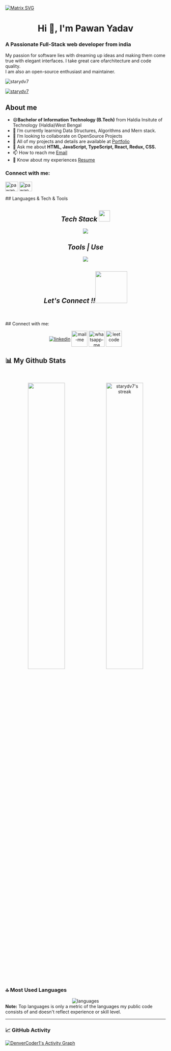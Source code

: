 [![Matrix SVG](https://raw.githubusercontent.com/rodrigograca31/rodrigograca31/master/matrix.svg)](https://www.youtube.com/watch?v=SDkAGkd4NLc) 
<h1 align="center">Hi 👋, I'm Pawan Yadav</h1>
<!-- <h3 align="center">A passionate Full Stack Web developer</h3> -->

<h3>A Passionate Full-Stack web developer from india</h3>
<p>My passion for software lies with dreaming up ideas and making them come true with elegant interfaces. I take great care ofarchitecture and code quality.<br>
I am also an open-source enthusiast and maintainer.</p>

 <p align="left"> <img src="https://komarev.com/ghpvc/?username=starydv7&label=Profile%20views&color=0e75b6&style=flat" alt="starydv7" /> </p>
<p align="left"> <a href="https://github.com/ryo-ma/github-profile-trophy"><img src="https://github-profile-trophy.vercel.app/?username=starydv7&column=8&theme=onedark&no-frame=true&no-bg=true" alt="starydv7" /></a> </p>



## About me
- 😄<b>Bachelor of Information Technology (B.Tech)</b> from Haldia Insitute of Technology (Haldia)West Bengal
- 🌱 I’m currently learning Data Structures, Algorithms and Mern stack.
- 👯 I’m looking to collaborate on OpenSource Projects
- 🤔 All of my projects and details are available at <a href='https://pawan-portfolio-sigma.vercel.app/'>Portfolio</a>
- 💬 Ask me about <b> HTML, JavaScript, TypeScript, React, Redux, CSS.</b>
- 📫 How to reach me  <a href='pawanstar72926ydv@gmail.com'>Email</a>
- 📄 Know about my experiences <a href='https://drive.google.com/file/d/1M1SuE_BcCM7f9prEOGCCeRfhoL6Aos1I/view?usp=share_link'>Resume </a>
 


<h3 align="left">Connect with me:</h3>
<p align="left">
<a href="/" target="blank"><img align="center" src="https://raw.githubusercontent.com/rahuldkjain/github-profile-readme-generator/master/src/images/icons/Social/twitter.svg" alt="pawan" height="30" width="40" /></a>
<a href="https://www.linkedin.com/in/pawanstarydv7/" target="blank"><img align="center" src="https://raw.githubusercontent.com/rahuldkjain/github-profile-readme-generator/master/src/images/icons/Social/linked-in-alt.svg" alt="pawan" height="30" width="40" /></a>
</p>
## Languages & Tech & Tools
<br/>
<h2 align="center"><i>Tech Stack <img src="https://camo.githubusercontent.com/beb64ff21c883e318e4f5db5231c2ba4175705bea1c9249e82a41ab375db4f75/68747470733a2f2f6d65646961322e67697068792e636f6d2f6d656469612f51737347456d706b79454f684243623765312f67697068792e6769663f6369643d656366303565343761306e336769316266716e74716d6f62386739616964316f796a327772336473336d67373030626c267269643d67697068792e676966" width="35"/></i></h2>
<p align="center">
  <a >
    <img src="https://skillicons.dev/icons?i=html,css,js,react,java,redux,bootstrap,express,jquery,materialui,mongodb,nodejs," />
  </a>
</p>
<!-- <img src="" alt="" /> -->
<h2 align="center"><i>Tools | Use</i></h2>
<p align="center">
  <a >
    <img src="https://skillicons.dev/icons?i=bash,codepen,firebase,git,github,heroku,netlify,powershell,vscode,visualstudio," />
  </a>
</p>

<h2 align="center"><i>Let's Connect !!<img src="https://raw.githubusercontent.com/ShahriarShafin/ShahriarShafin/main/Assets/handshake.gif" width="100" /></i></h2>


 
 
</p>
<br/>
<br/>
## Connect with me:

<p align="center">
  <a href="https://www.linkedin.com/in/pawanstarydv7/" target="_blank"><img align="center" src="https://skillicons.dev/icons?i=linkedin" alt="linkedin" /></a>
  <a title="pawanstar72926ydv@gmail.com" href="mailto:pawanstar72926ydv@gmail.com" target="_blank"><img align="center"  src="https://cdn-icons-png.flaticon.com/128/888/888853.png"  width="50px"   alt="mail-me" /></a>
  <a href="https://wa.me/917014361028" target="blank"><img align="center" src="https://cdn-icons-png.flaticon.com/128/733/733585.png" width="50px"  alt="whatsapp-me" /></a>
<a href="https://leetcode.com/Starydv7/" target="_blank"><img align="center" src="https://raw.githubusercontent.com/rahuldkjain/github-profile-readme-generator/master/src/images/icons/Social/leet-code.svg" alt="leetcode" height="50" width="50" /></a>
</p>


## 📊 My Github Stats

  <br/>
 <p align="center">
  <img width="48%" src="https://github-readme-stats.vercel.app/api?username=starydv7&show_icons=true&hide_border=true&theme=tokyonight" />
  <img width="48% title="🔥 Get streak stats for your profile at git.io/streak-stats" alt="starydv7's streak" src="https://github-readme-streak-stats.herokuapp.com/?user=starydv7&theme=tokyonight&hide_border=true"/>
</p>

### 🔝 Most Used Languages
 <div align="center">
  <img alt="languages" src="https://github-readme-stats.vercel.app/api/top-langs/?username=starydv7&layout=compact&hide_border=true&theme=tokyonight" />
</div> 
  <b>Note:</b> Top languages is only a metric of the languages my public code consists of and doesn't reflect experience or skill level.

---
### 📈 GitHub Activity
  <a href="https://github.com/starydv7/github-readme-activity-graph"><img alt="DenverCoder1's Activity Graph" src="https://activity-graph.herokuapp.com/graph?username=starydv7&bg_color=1F222E&color=F8D866&line=F85D7F&point=FFFFFF&hide_border=true" /></a>
</p>
